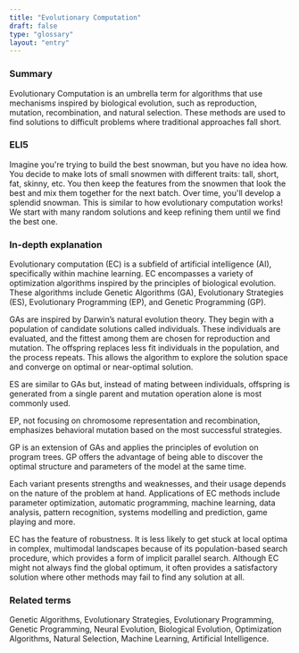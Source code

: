 ```yaml
---
title: "Evolutionary Computation"
draft: false
type: "glossary"
layout: "entry"
---
```


### Summary

Evolutionary Computation is an umbrella term for algorithms that use mechanisms inspired by biological evolution, such as reproduction, mutation, recombination, and natural selection. These methods are used to find solutions to difficult problems where traditional approaches fall short.

### ELI5

Imagine you're trying to build the best snowman, but you have no idea how. You decide to make lots of small snowmen with different traits: tall, short, fat, skinny, etc. You then keep the features from the snowmen that look the best and mix them together for the next batch. Over time, you'll develop a splendid snowman. This is similar to how evolutionary computation works! We start with many random solutions and keep refining them until we find the best one.

### In-depth explanation

Evolutionary computation (EC) is a subfield of artificial intelligence (AI), specifically within machine learning. EC encompasses a variety of optimization algorithms inspired by the principles of biological evolution. These algorithms include Genetic Algorithms (GA), Evolutionary Strategies (ES), Evolutionary Programming (EP), and Genetic Programming (GP).

GAs are inspired by Darwin’s natural evolution theory. They begin with a population of candidate solutions called individuals. These individuals are evaluated, and the fittest among them are chosen for reproduction and mutation. The offspring replaces less fit individuals in the population, and the process repeats. This allows the algorithm to explore the solution space and converge on optimal or near-optimal solution.

ES are similar to GAs but, instead of mating between individuals, offspring is generated from a single parent and mutation operation alone is most commonly used.

EP, not focusing on chromosome representation and recombination, emphasizes behavioral mutation based on the most successful strategies.

GP is an extension of GAs and applies the principles of evolution on program trees. GP offers the advantage of being able to discover the optimal structure and parameters of the model at the same time.

Each variant presents strengths and weaknesses, and their usage depends on the nature of the problem at hand. Applications of EC methods include parameter optimization, automatic programming, machine learning, data analysis, pattern recognition, systems modelling and prediction, game playing and more.

EC has the feature of robustness. It is less likely to get stuck at local optima in complex, multimodal landscapes because of its population-based search procedure, which provides a form of implicit parallel search. Although EC might not always find the global optimum, it often provides a satisfactory solution where other methods may fail to find any solution at all.

### Related terms
Genetic Algorithms, Evolutionary Strategies, Evolutionary Programming, Genetic Programming, Neural Evolution, Biological Evolution, Optimization Algorithms, Natural Selection, Machine Learning, Artificial Intelligence. 
